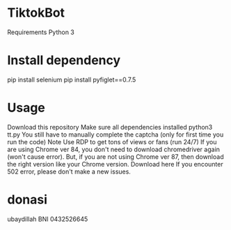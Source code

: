 # TiktokBot

Requirements
Python 3

# Install dependency
pip install selenium
pip install pyfiglet==0.7.5
# Usage
Download this repository
Make sure all dependencies installed
python3 tt.py
You still have to manually complete the captcha (only for first time you run the code)
Note
Use RDP to get tons of views or fans (run 24/7)
If you are using Chrome ver 84, you don't need to download chromedriver again (won't cause error). But, if you are not using Chrome ver 87, then download the right version like your Chrome version. Download here
If you encounter 502 error, please don't make a new issues.

# donasi
ubaydillah BNI 0432526645
